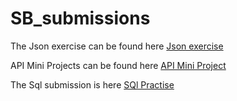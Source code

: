 # SB_submissions

The Json exercise can be found here [Json exercise](Json_ex/Json_exer.ipynb)

API Mini Projects can be found here [API Mini Project](/api_sol.ipynb)

The Sql submission is here [SQl Practise](/Sql_hw)


